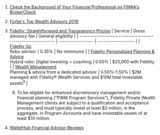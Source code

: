 1. [Check the Background of Your Financial Professional on FINRA's BrokerCheck](https://brokercheck.finra.org/)
2. [Forbe's Top Wealth Advisors 2019](https://www.forbes.com/top-wealth-advisors/#36a084511a14)
3. [Fidelity: Straightforward and Transparency Pricing](https://www.fidelity.com/why-fidelity/pricing-fees)
    | Service                                                       | Gross advisory fee | General eligibility |
    | ------------------------------------------------------------- | ------------------ | ------------------- |
    | [Fidelity Go](https://digital.fidelity.com/prgw/digital/fgo/)<br/>Robo advisor | 0.35% | No minimums |
    | [Fidelity Personalized Planning & Advice](https://www.fidelity.com/digital-investing-and-advice/hybrid-robo-advisor/overview)<br />Hybrid robo: Digital investing + coaching | 0.50% | $25,000 with Fidelity |
    | [Wealth Management](https://www.fidelity.com/wealth-management/overview)<br/>Planning & advice from a dedicated advisor | 0.50%–1.50% | $2M managed with Fidelity® Wealth Services and $10M total investable assets<sup>9</sup> |


    9. To be eligible for enhanced discretionary management and/or financial planning ("PWM Program Services"), Fidelity Private Wealth Management clients are subject to a qualification and acceptance process, and must typically invest at least $2 million, in the aggregate, in Program Accounts and have investable assets of at least $10 million.
4. [WalletHub Financial Advisor Reviews](https://wallethub.com/)
